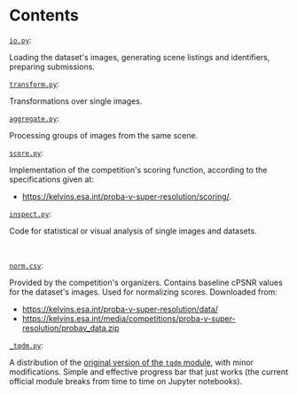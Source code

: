 
# Contents #


[`io.py`][io.py]:

Loading the dataset's images, generating scene listings and identifiers, preparing submissions.

[`transform.py`][transform.py]:

Transformations over single images.

[`aggregate.py`][aggregate.py]:

Processing groups of images from the same scene.

[`score.py`][score.py]:

Implementation of the competition's scoring function, according to the specifications given at:
* https://kelvins.esa.int/proba-v-super-resolution/scoring/.

[`inspect.py`][inspect.py]:

Code for statistical or visual analysis of single images and datasets.

&nbsp;

[`norm.csv`][norm.csv]:

Provided by the competition's organizers.
Contains baseline cPSNR values for the dataset's images. Used for normalizing scores.
Downloaded from:
* https://kelvins.esa.int/proba-v-super-resolution/data/
* https://kelvins.esa.int/media/competitions/proba-v-super-resolution/probav_data.zip


[`_tqdm.py`][_tqdm.py]:

A distribution of the [original version of the `tqdm` module][tqdm], with minor modifications.
Simple and effective progress bar that just works (the current official module breaks from time to time on Jupyter notebooks).



[io.py]: io.py
[transform.py]: transform.py
[aggregate.py]: aggregate.py
[score.py]: score.py
[inspect.py]: inspect.py
[norm.csv]: norm.csv

[_tqdm.py]: _tqdm.py
[tqdm]: https://github.com/noamraph/tqdm
